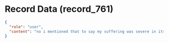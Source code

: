 # Record Data (record_761)

```json
{
  "role": "user",
  "content": "no i mentioned that to say my suffering was severe in its own way and not just another suffering like others had like losing a parent which is also bad but this is no less. \n"
}
```
